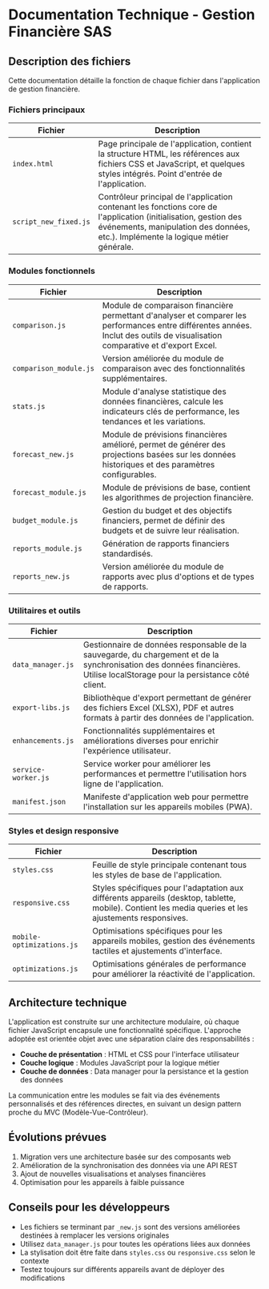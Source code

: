 # Documentation Technique - Gestion Financière SAS

## Description des fichiers

Cette documentation détaille la fonction de chaque fichier dans l'application de gestion financière.

### Fichiers principaux

| Fichier | Description |
|---------|-------------|
| `index.html` | Page principale de l'application, contient la structure HTML, les références aux fichiers CSS et JavaScript, et quelques styles intégrés. Point d'entrée de l'application. |
| `script_new_fixed.js` | Contrôleur principal de l'application contenant les fonctions core de l'application (initialisation, gestion des événements, manipulation des données, etc.). Implémente la logique métier générale. |

### Modules fonctionnels

| Fichier | Description |
|---------|-------------|
| `comparison.js` | Module de comparaison financière permettant d'analyser et comparer les performances entre différentes années. Inclut des outils de visualisation comparative et d'export Excel. |
| `comparison_module.js` | Version améliorée du module de comparaison avec des fonctionnalités supplémentaires. |
| `stats.js` | Module d'analyse statistique des données financières, calcule les indicateurs clés de performance, les tendances et les variations. |
| `forecast_new.js` | Module de prévisions financières amélioré, permet de générer des projections basées sur les données historiques et des paramètres configurables. |
| `forecast_module.js` | Module de prévisions de base, contient les algorithmes de projection financière. |
| `budget_module.js` | Gestion du budget et des objectifs financiers, permet de définir des budgets et de suivre leur réalisation. |
| `reports_module.js` | Génération de rapports financiers standardisés. |
| `reports_new.js` | Version améliorée du module de rapports avec plus d'options et de types de rapports. |

### Utilitaires et outils

| Fichier | Description |
|---------|-------------|
| `data_manager.js` | Gestionnaire de données responsable de la sauvegarde, du chargement et de la synchronisation des données financières. Utilise localStorage pour la persistance côté client. |
| `export-libs.js` | Bibliothèque d'export permettant de générer des fichiers Excel (XLSX), PDF et autres formats à partir des données de l'application. |
| `enhancements.js` | Fonctionnalités supplémentaires et améliorations diverses pour enrichir l'expérience utilisateur. |
| `service-worker.js` | Service worker pour améliorer les performances et permettre l'utilisation hors ligne de l'application. |
| `manifest.json` | Manifeste d'application web pour permettre l'installation sur les appareils mobiles (PWA). |

### Styles et design responsive

| Fichier | Description |
|---------|-------------|
| `styles.css` | Feuille de style principale contenant tous les styles de base de l'application. |
| `responsive.css` | Styles spécifiques pour l'adaptation aux différents appareils (desktop, tablette, mobile). Contient les media queries et les ajustements responsives. |
| `mobile-optimizations.js` | Optimisations spécifiques pour les appareils mobiles, gestion des événements tactiles et ajustements d'interface. |
| `optimizations.js` | Optimisations générales de performance pour améliorer la réactivité de l'application. |

## Architecture technique

L'application est construite sur une architecture modulaire, où chaque fichier JavaScript encapsule une fonctionnalité spécifique. L'approche adoptée est orientée objet avec une séparation claire des responsabilités :

- **Couche de présentation** : HTML et CSS pour l'interface utilisateur
- **Couche logique** : Modules JavaScript pour la logique métier
- **Couche de données** : Data manager pour la persistance et la gestion des données

La communication entre les modules se fait via des événements personnalisés et des références directes, en suivant un design pattern proche du MVC (Modèle-Vue-Contrôleur).

## Évolutions prévues

1. Migration vers une architecture basée sur des composants web
2. Amélioration de la synchronisation des données via une API REST
3. Ajout de nouvelles visualisations et analyses financières
4. Optimisation pour les appareils à faible puissance

## Conseils pour les développeurs

- Les fichiers se terminant par `_new.js` sont des versions améliorées destinées à remplacer les versions originales
- Utilisez `data_manager.js` pour toutes les opérations liées aux données
- La stylisation doit être faite dans `styles.css` ou `responsive.css` selon le contexte
- Testez toujours sur différents appareils avant de déployer des modifications
